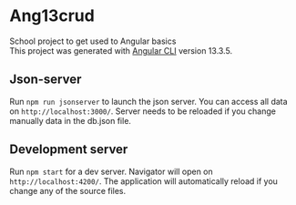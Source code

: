 # Ang13crud

School project to get used to Angular basics <br>
This project was generated with [Angular CLI](https://github.com/angular/angular-cli) version 13.3.5.

## Json-server

Run `npm run jsonserver` to launch the json server. You can access all data on `http://localhost:3000/`. Server needs to be reloaded if you change manually data in the db.json file.

## Development server

Run `npm start` for a dev server. Navigator will open on `http://localhost:4200/`. The application will automatically reload if you change any of the source files.
